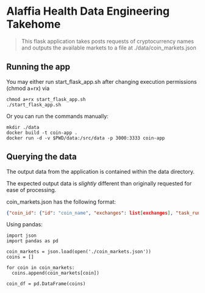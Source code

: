 # Alaffia Health Data Engineering Takehome
> This flask application takes posts requests of cryptocurrency names and outputs the available markets to a file at ./data/coin_markets.json
## Running the app

You may either run start_flask_app.sh after changing execution permissions (chmod a+rx) via
```
chmod a+rx start_flask_app.sh
./start_flask_app.sh
```

Or you can run the commands manually:
```
mkdir ./data
docker build -t coin-app .
docker run -d -v $PWD/data:/src/data -p 3000:3333 coin-app
```

## Querying the data

The output data from the application is contained within the data directory. 

The expected output data is *slightly* different than originally requested for ease of processing. 

coin_markets.json has the following format:

```json 
{"coin_id": {"id": "coin_name", "exchanges": list[exchanges], "task_run": "task_run_id"}}
```

Using pandas:

```
import json
import pandas as pd

coin_markets = json.load(open('./coin_markets.json'))
coins = []

for coin in coin_markets:
  coins.append(coin_markets[coin])
  
coin_df = pd.DataFrame(coins)
```
